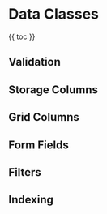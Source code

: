 # Data Classes

{{ toc }}

## Validation

## Storage Columns

## Grid Columns

## Form Fields

## Filters

## Indexing